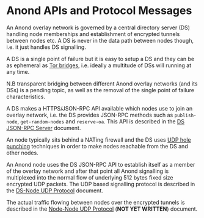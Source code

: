 # Anond APIs and Protocol Messages

An Anond overlay network is governed by a central directory server
(DS) handling node memberships and establishment of encrypted tunnels
between nodes etc. A DS is never in the data path between nodes
though, i.e. it just handles DS signalling.

A DS is a single point of failure but it is easy to setup a DS and
they can be as ephemeral as [Tor
bridges](https://www.torproject.org/docs/bridges.html.en),
i.e. ideally a multitude of DSs will running at any time.

N.B transparent bridging between different Anond overlay networks (and
its DSs) is a pending topic, as well as the removal of the single
point of failure characteristics.

A DS makes a HTTPS/JSON-RPC API available which nodes use to join an
overlay network, i.e. the DS provides JSON-RPC methods such as
`publish-node`, `get-random-nodes` and `reserve-oa`. This API is
described in the [DS JSON-RPC Server](ds-json-rpc-server.md)
document. 

An node typically sits behind a NATing firewall and the DS uses [UDP
hole punching](http://en.wikipedia.org/wiki/UDP_hole_punching)
techniques in order to make nodes reachable from the DS and other
nodes.

An Anond node uses the DS JSON-RPC API to establish itself as a member
of the overlay network and after that point all Anond signalling is
multiplexed into the normal flow of underlying 512 bytes fixed size
encrypted UDP packets. The UDP based signalling protocol is described
in the [DS-Node UDP Protocol](ds-node-udp-protocol.md) document.

The actual traffic flowing between nodes over the encrypted tunnels is
described in the [Node-Node UDP Protocol](node-node-udp-protocol.md)
(**NOT YET WRITTEN**) document.
